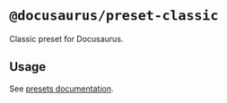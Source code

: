 # `@docusaurus/preset-classic`

Classic preset for Docusaurus.

## Usage

See [presets documentation](https://docusaurus.io/docs/presets).
